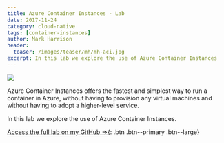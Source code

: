 ```yaml
---
title: Azure Container Instances - Lab 
date: 2017-11-24
category: cloud-native
tags: [container-instances]
author: Mark Harrison
header:
  teaser: /images/teaser/mh/mh-aci.jpg
excerpt: In this lab we explore the use of Azure Container Instances
---
```

![](https://github.com/markharrisonuk/Lab_ACI/raw/master/Images/ACI.png)

Azure Container Instances offers the fastest and simplest way to run a container in Azure, without having to provision any virtual machines and without having to adopt a higher-level service.

In this lab we explore the use of Azure Container Instances.

[Access the full lab on my GitHub ⇒](https://github.com/markharrisonuk/Lab_ACI/blob/master/README.md){: .btn .btn--primary .btn--large}
